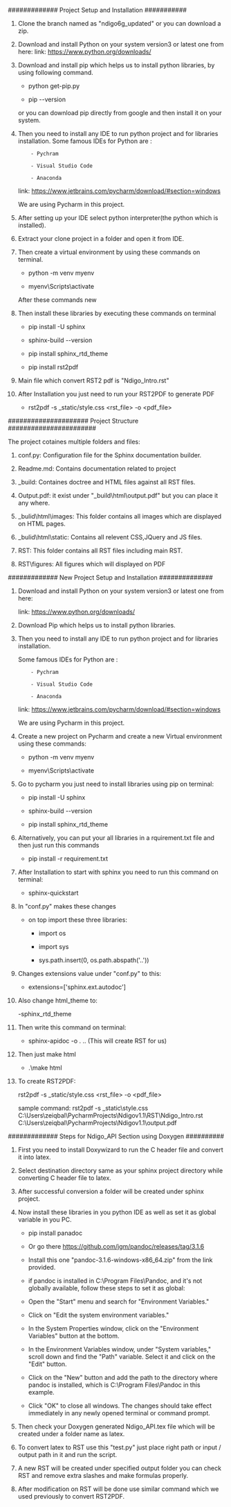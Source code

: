#############   Project Setup and Installation  ###########


1. Clone the branch named as "ndigo6g_updated" or you can download a zip.
2. Download and install Python on your system version3 or latest one from here:
   link: https://www.python.org/downloads/
3. Download and install pip which helps us to install python libraries, by using following command. 

   - python get-pip.py

   - pip --version

   or you can download pip directly from google and then install it on your system.

4. Then you need to install any IDE to run python project and for libraries installation.
   Some famous IDEs for Python are :

           - Pychram

           - Visual Studio Code

           - Anaconda

   link: https://www.jetbrains.com/pycharm/download/#section=windows

   We are using Pycharm in this project.

5. After setting up your IDE select python interpreter(the python which is installed). 

6. Extract your clone project in a folder and open it from IDE. 

7. Then create a virtual environment by using these commands on terminal.

   - python -m venv myenv

   - myenv\Scripts\activate

   After these commands new 
   
8. Then install these libraries by executing these commands on terminal

   - pip install -U sphinx

   - sphinx-build --version

   - pip install sphinx_rtd_theme

   - pip install rst2pdf

9. Main file which convert RST2 pdf is "Ndigo_Intro.rst"

10. After Installation you just need to run your RST2PDF to generate PDF

    - rst2pdf  -s _static/style.css <rst_file> -o <pdf_file>





#####################   Project Structure #######################


The project cotaines multiple folders and files:

1. conf.py: Configuration file for the Sphinx documentation builder.

2. Readme.md: Contains documentation related to project

3. _build: Containes doctree and HTML files against all RST files.

4. Output.pdf: it exist under "\_build\html\output.pdf" but you can place it any where.

5. _bulid\html\images: This folder contains all images which are displayed on HTML pages.

6. _bulid\html\static: Contains all relevent CSS,JQuery and JS files.

7. RST: This folder contains all RST files including main RST.

8. RST\figures: All figures which will displayed on PDF





#############   New Project Setup and Installation ##############


1. Download and install Python on your system version3 or latest one from here:

   link: https://www.python.org/downloads/

2. Download Pip which helps us to install python libraries.

3. Then you need to install any IDE to run python project and for libraries installation.

   Some famous IDEs for Python are :

           - Pychram

           - Visual Studio Code

           - Anaconda

   link: https://www.jetbrains.com/pycharm/download/#section=windows

   We are using Pycharm in this project.

4. Create a new project on Pycharm and create a new Virtual environment using these commands:

   - python -m venv myenv

   - myenv\Scripts\activate
   
5. Go to pycharm you just need to install libraries using pip on terminal:

    - pip install -U sphinx

    - sphinx-build --version

    - pip install sphinx_rtd_theme

6. Alternatively, you can put your all libraries in a rquirement.txt file and then just run this commands

   - pip install -r requirement.txt
    
    
7. After Installation to start with sphinx you need to run this command on terminal:

    - sphinx-quickstart

8. In "conf.py"  makes these changes

    - on top import these three libraries:

        - import os

        - import sys

        - sys.path.insert(0, os.path.abspath('..'))

9. Changes extensions value under "conf.py" to this:

    - extensions=['sphinx.ext.autodoc'] 

10. Also change html_theme to:

    -sphinx_rtd_theme


11. Then write this command on terminal:

    - sphinx-apidoc -o . .. (This will create RST for us)

12. Then just make html

    - .\make html

13. To create RST2PDF:

    rst2pdf  -s _static/style.css <rst_file> -o <pdf_file>
    
    
    sample command: rst2pdf -s _static\style.css  C:\Users\zeiqbal\PycharmProjects\Ndigov1.1\RST\Ndigo_Intro.rst  C:\Users\zeiqbal\PycharmProjects\Ndigov1.1\output.pdf



############# Steps for Ndigo_API Section using Doxygen   ##########


1. First you need to install Doxywizard to run the C header file and convert it 
   into latex.
   
2. Select destination directory same as your sphinx project directory while converting
   C header file to latex.
   
3. After successful conversion a folder will be created under sphinx project.

4. Now install these libraries in you python IDE as well as set it as global variable in you PC.
   
   - pip install panadoc 
   
   - Or go there https://github.com/jgm/pandoc/releases/tag/3.1.6
   
   - Install this one "pandoc-3.1.6-windows-x86_64.zip" from the link provided.
   
   - if pandoc is installed in C:\Program Files\Pandoc, and it's not globally available, follow these steps to set it as global:
   
   - Open the "Start" menu and search for "Environment Variables."
   
   - Click on "Edit the system environment variables."
   
   - In the System Properties window, click on the "Environment Variables" button at the bottom.
   
   - In the Environment Variables window, under "System variables," scroll down and find the "Path" variable. Select it and click on the "Edit" button.
   
   - Click on the "New" button and add the path to the directory where pandoc is installed, which is C:\Program Files\Pandoc in this example.
   
   - Click "OK" to close all windows. The changes should take effect immediately in any newly opened terminal or command prompt.

5. Then check your Doxygen generated Ndigo_API.tex file which will be created under a folder name as latex.

6. To convert latex to RST use this "test.py" just place right path or input / output path in it and run the script.

7. A new RST will be created under specified output folder you can check RST and remove extra slashes and make formulas properly.

8. After modification on RST will be done use similar command which we used previously to convert RST2PDF.


 









